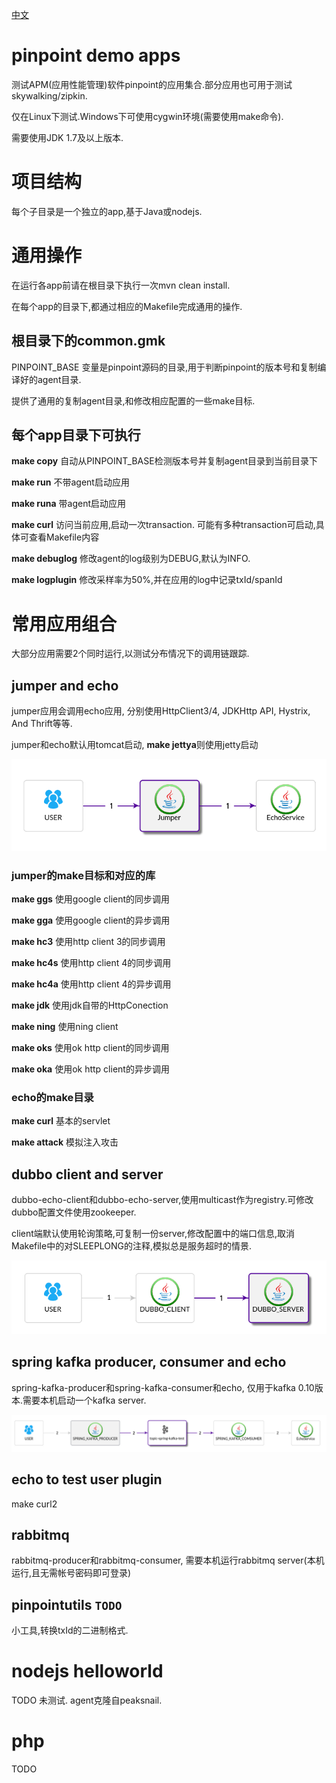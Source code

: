 [中文](README_ZH.md)

# pinpoint demo apps

测试APM(应用性能管理)软件pinpoint的应用集合.部分应用也可用于测试skywalking/zipkin.

仅在Linux下测试.Windows下可使用cygwin环境(需要使用make命令).

需要使用JDK 1.7及以上版本.

# 项目结构

每个子目录是一个独立的app,基于Java或nodejs.

# 通用操作

在运行各app前请在根目录下执行一次mvn clean install.

在每个app的目录下,都通过相应的Makefile完成通用的操作.

## 根目录下的common.gmk

PINPOINT_BASE 变量是pinpoint源码的目录,用于判断pinpoint的版本号和复制编译好的agent目录.

提供了通用的复制agent目录,和修改相应配置的一些make目标.

## 每个app目录下可执行

**make copy** 自动从PINPOINT_BASE检测版本号并复制agent目录到当前目录下

**make run** 不带agent启动应用

**make runa** 带agent启动应用

**make curl** 访问当前应用,启动一次transaction. 可能有多种transaction可启动,具体可查看Makefile内容

**make debuglog** 修改agent的log级别为DEBUG,默认为INFO.

**make logplugin** 修改采样率为50%,并在应用的log中记录txId/spanId

# 常用应用组合

大部分应用需要2个同时运行,以测试分布情况下的调用链跟踪.

## jumper and echo
jumper应用会调用echo应用, 分别使用HttpClient3/4, JDKHttp API, Hystrix, And Thrift等等.

jumper和echo默认用tomcat启动, **make jettya**则使用jetty启动

![topology](doc/jumper-echo-map.png)

### jumper的make目标和对应的库

**make ggs** 使用google client的同步调用

**make gga** 使用google client的异步调用

**make hc3** 使用http client 3的同步调用

**make hc4s** 使用http client 4的同步调用

**make hc4a** 使用http client 4的异步调用

**make jdk** 使用jdk自带的HttpConection

**make ning** 使用ning client

**make oks** 使用ok http client的同步调用

**make oka** 使用ok http client的异步调用

### echo的make目录

**make curl** 基本的servlet

**make attack** 模拟注入攻击

## dubbo client and server

dubbo-echo-client和dubbo-echo-server,使用multicast作为registry.可修改dubbo配置文件使用zookeeper.

client端默认使用轮询策略,可复制一份server,修改配置中的端口信息,取消Makefile中的对SLEEPLONG的注释,模拟总是服务超时的情景.

![topology](doc/dubbo-map.png)

## spring kafka producer, consumer and echo

spring-kafka-producer和spring-kafka-consumer和echo, 仅用于kafka 0.10版本.需要本机启动一个kafka server.

![topology](doc/spring-kafka-map.png)

## echo to test user plugin
make curl2

## rabbitmq
rabbitmq-producer和rabbitmq-consumer, 需要本机运行rabbitmq server(本机运行,且无需帐号密码即可登录)

## pinpointutils `TODO`
小工具,转换txId的二进制格式.

# nodejs helloworld
TODO 未测试.
agent克隆自peaksnail.

# php
TODO
